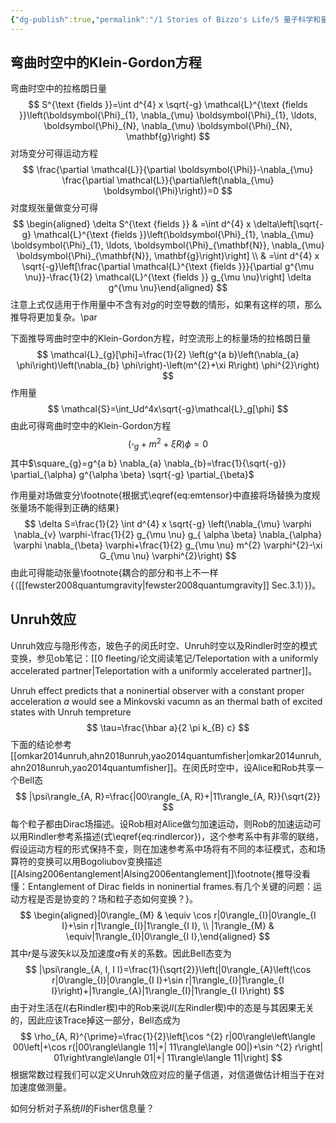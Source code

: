 ```yaml
---
{"dg-publish":true,"permalink":"/1 Stories of Bizzo's Life/5 量子科学和量子技术/23 弯曲时空的量子场论/","tags":["量子场论"]}
---
```


## 弯曲时空中的Klein-Gordon方程

弯曲时空中的拉格朗日量
$$
S^{\text {fields }}=\int d^{4} x \sqrt{-g} \mathcal{L}^{\text {fields }}\left(\boldsymbol{\Phi}_{1}, \nabla_{\mu} \boldsymbol{\Phi}_{1}, \ldots, \boldsymbol{\Phi}_{N}, \nabla_{\mu} \boldsymbol{\Phi}_{N}, \mathbf{g}\right)
$$
对场变分可得运动方程
$$
\frac{\partial \mathcal{L}}{\partial \boldsymbol{\Phi}}-\nabla_{\mu} \frac{\partial \mathcal{L}}{\partial\left(\nabla_{\mu} \boldsymbol{\Phi}\right)}=0
$$
对度规张量做变分可得
$$
\begin{aligned} \delta S^{\text {fields }} & =\int d^{4} x \delta\left[\sqrt{-g} \mathcal{L}^{\text {fields }}\left(\boldsymbol{\Phi}_{1}, \nabla_{\mu} \boldsymbol{\Phi}_{1}, \ldots, \boldsymbol{\Phi}_{\mathbf{N}}, \nabla_{\mu} \boldsymbol{\Phi}_{\mathbf{N}}, \mathbf{g}\right)\right] \\ & =\int d^{4} x \sqrt{-g}\left[\frac{\partial \mathcal{L}^{\text {fields }}}{\partial g^{\mu \nu}}-\frac{1}{2} \mathcal{L}^{\text {fields }} g_{\mu \nu}\right] \delta g^{\mu \nu}\end{aligned}
$$
注意上式仅适用于作用量中不含有对$g$的时空导数的情形，如果有这样的项，那么推导将更加复杂。\par

下面推导弯曲时空中的Klein-Gordon方程，时空流形上的标量场的拉格朗日量
$$
\mathcal{L}_{g}[\phi]=\frac{1}{2} \left(g^{a b}\left(\nabla_{a} \phi\right)\left(\nabla_{b} \phi\right)-\left(m^{2}+\xi R\right) \phi^{2}\right)
$$
作用量
$$
\mathcal{S}=\int_Ud^4x\sqrt{-g}\mathcal{L}_g[\phi]
$$
由此可得弯曲时空中的Klein-Gordon方程
$$
\left(\square_{g}+m^{2}+\xi R\right) \phi=0
$$
其中$\square_{g}=g^{a b} \nabla_{a} \nabla_{b}=\frac{1}{\sqrt{-g}} \partial_{\alpha} g^{\alpha \beta} \sqrt{-g} \partial_{\beta}$

作用量对场做变分\footnote{根据式\eqref{eq:emtensor}中直接将场替换为度规张量场不能得到正确的结果}
$$
\delta S=\frac{1}{2} \int d^{4} x \sqrt{-g} \left(\nabla_{\mu} \varphi \nabla_{v} \varphi-\frac{1}{2} g_{\mu \nu} g_{ \alpha \beta} \nabla_{\alpha} \varphi \nabla_{\beta} \varphi+\frac{1}{2} g_{\mu \nu} m^{2} \varphi^{2}-\xi G_{\mu \nu} \varphi^{2}\right)
$$
由此可得能动张量\footnote{耦合的部分和书上不一样{（[[fewster2008quantumgravity\|fewster2008quantumgravity]] Sec.3.1）}}。

## Unruh效应
Unruh效应与隐形传态，玻色子的闵氏时空、Unruh时空以及Rindler时空的模式变换，参见ob笔记：[[0 fleeting/论文阅读笔记/Teleportation with a uniformly accelerated partner\|Teleportation with a uniformly accelerated partner]]。

Unruh effect predicts that a noninertial observer with a constant proper acceleration $a$ would see a Minkovski vacumn as an thermal bath of excited states with Unruh tempreture
$$
\tau=\frac{\hbar a}{2 \pi k_{B} c}
$$
下面的结论参考[[omkar2014unruh,ahn2018unruh,yao2014quantumfisher\|omkar2014unruh,ahn2018unruh,yao2014quantumfisher]]。在闵氏时空中，设Alice和Rob共享一个Bell态
$$
|\psi\rangle_{A, R}=\frac{|00\rangle_{A, R}+|11\rangle_{A, R}}{\sqrt{2}}
$$
每个粒子都由Dirac场描述。设Rob相对Alice做匀加速运动，则Rob的加速运动可以用Rindler参考系描述(式\eqref{eq:rindlercor})，这个参考系中有非零的联络，假设运动方程的形式保持不变，则在加速参考系中场将有不同的本征模式，态和场算符的变换可以用Bogoliubov变换描述[[Alsing2006entanglement\|Alsing2006entanglement]]\footnote{推导没看懂：Entanglement of Dirac fields in noninertial frames.有几个关键的问题：运动方程是否是协变的？场和粒子态如何变换？}。
$$
\begin{aligned}|0\rangle_{M} & \equiv \cos r|0\rangle_{I}|0\rangle_{I I}+\sin r|1\rangle_{I}|1\rangle_{I I}, \\ |1\rangle_{M} & \equiv|1\rangle_{I}|0\rangle_{I I},\end{aligned}
$$
其中$r$是与波矢$k$以及加速度$a$有关的系数。因此Bell态变为
$$
|\psi\rangle_{A, I, I I}=\frac{1}{\sqrt{2}}\left(|0\rangle_{A}\left(\cos r|0\rangle_{I}|0\rangle_{I I}+\sin r|1\rangle_{I}|1\rangle_{I I}\right)+|1\rangle_{A}|1\rangle_{I}|1\rangle_{I I}\right)
$$
由于对生活在$I$(右Rindler楔)中的Rob来说$II$(左Rindler楔)中的态是与其因果无关的，因此应该Trace掉这一部分，Bell态成为
$$
\rho_{A, R}^{\prime}=\frac{1}{2}\left[\cos ^{2} r|00\rangle\left\langle 00\left|+\cos r(|00\rangle\langle 11|+| 11\rangle\langle 00|)+\sin ^{2} r\right| 01\right\rangle\langle 01|+| 11\rangle\langle 11|\right]
$$
根据常数过程我们可以定义Unruh效应对应的量子信道，对信道做估计相当于在对加速度做测量。

如何分析对子系统$II$的Fisher信息量？
